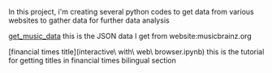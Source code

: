 In this project, i'm creating several python codes to
get data from various websites to gather data for further data
analysis

[get_music_data](musicread.py)
this is the JSON data I get from website:musicbrainz.org

[financial times title](interactive\ with\ web\ browser.ipynb)
this is the tutorial for getting titles in financial times bilingual section

